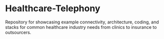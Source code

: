# Healthcare-Telephony
Repository for showcasing example connectivity, architecture, coding, and stacks for common healthcare industry needs from clinics to insurance to outsourcers.
